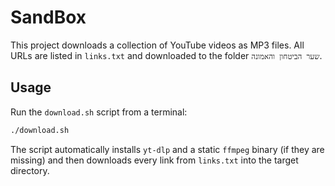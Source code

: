 # SandBox

This project downloads a collection of YouTube videos as MP3 files.
All URLs are listed in `links.txt` and downloaded to the folder
`שער הביטחון והאמונה`.

## Usage

Run the `download.sh` script from a terminal:

```bash
./download.sh
```

The script automatically installs `yt-dlp` and a static `ffmpeg` binary
(if they are missing) and then downloads every link from `links.txt`
into the target directory.
